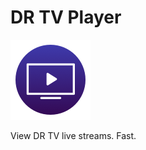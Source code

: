 # DR TV Player

![App Icon](https://raw.githubusercontent.com/simonbs/dr-tv-player/master/app-icon.png)

View DR TV live streams. Fast.

